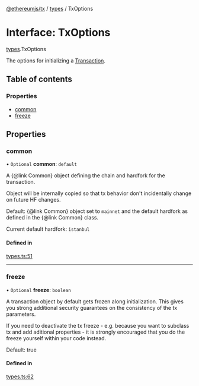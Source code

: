 [@ethereumjs/tx](../README.md) / [types](../modules/types.md) / TxOptions

# Interface: TxOptions

[types](../modules/types.md).TxOptions

The options for initializing a [Transaction](../modules/index.md#transaction).

## Table of contents

### Properties

- [common](types.txoptions.md#common)
- [freeze](types.txoptions.md#freeze)

## Properties

### common

• `Optional` **common**: `default`

A {@link Common} object defining the chain and hardfork for the transaction.

Object will be internally copied so that tx behavior don't incidentally
change on future HF changes.

Default: {@link Common} object set to `mainnet` and the default hardfork as defined in the {@link Common} class.

Current default hardfork: `istanbul`

#### Defined in

[types.ts:51](https://github.com/ethereumjs/ethereumjs-monorepo/blob/master/packages/tx/src/types.ts#L51)

___

### freeze

• `Optional` **freeze**: `boolean`

A transaction object by default gets frozen along initialization. This gives you
strong additional security guarantees on the consistency of the tx parameters.

If you need to deactivate the tx freeze - e.g. because you want to subclass tx and
add aditional properties - it is strongly encouraged that you do the freeze yourself
within your code instead.

Default: true

#### Defined in

[types.ts:62](https://github.com/ethereumjs/ethereumjs-monorepo/blob/master/packages/tx/src/types.ts#L62)
